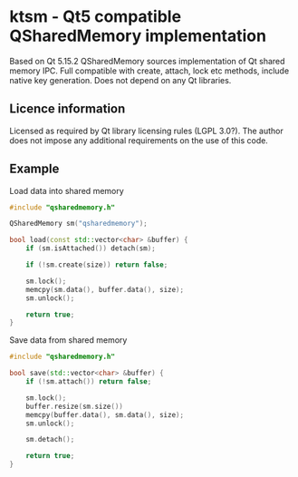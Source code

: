 # ktsm - Qt5 compatible QSharedMemory implementation 

Based on Qt 5.15.2 QSharedMemory sources implementation of Qt shared memory IPC. 
Full compatible with create, attach, lock etc methods, include native key generation.
Does not depend on any Qt libraries. 

## Licence information
Licensed as required by Qt library licensing rules (LGPL 3.0?). The author does not impose any additional requirements on the use of this code.

## Example

Load data into shared memory
```cpp
#include "qsharedmemory.h"

QSharedMemory sm("qsharedmemory");

bool load(const std::vector<char> &buffer) {
    if (sm.isAttached()) detach(sm);

    if (!sm.create(size)) return false;

    sm.lock();
    memcpy(sm.data(), buffer.data(), size);
    sm.unlock();

    return true;
}
```

Save data from shared memory
```cpp
#include "qsharedmemory.h"

bool save(std::vector<char> &buffer) {
    if (!sm.attach()) return false;

    sm.lock();
    buffer.resize(sm.size())
	memcpy(buffer.data(), sm.data(), size);
    sm.unlock();

    sm.detach();

    return true;
}

```
